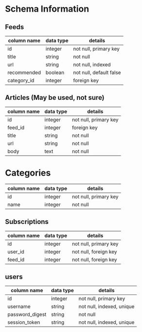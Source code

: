# Schema Information

## Feeds
column name | data type | details
------------|-----------|-----------------------
id          | integer   | not null, primary key
title       | string    | not null
url         | string    | not null, indexed
recommended | boolean   | not null, default false
category_id | integer   | foreign key

## Articles (May be used, not sure)
column name | data type | details
------------|-----------|-----------------------
id          | integer   | not null, primary key
feed_id     | integer   | foreign key
title       | string    | not null
url         | string    | not null
body        | text      | not null

# Categories
column name | data type | details
------------|-----------|-----------------------
id          | integer   | not null, primary key
name        | integer   | not null

## Subscriptions
column name | data type | details
------------|-----------|-----------------------
id          | integer   | not null, primary key
user_id     | integer   | not null, foreign key
feed_id     | integer   | not null, foreign key

## users
column name     | data type | details
----------------|-----------|-----------------------
id              | integer   | not null, primary key
username        | string    | not null, indexed, unique
password_digest | string    | not null
session_token   | string    | not null, indexed, unique
